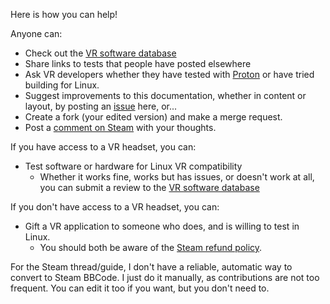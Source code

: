 Here is how you can help!

Anyone can:

* Check out the [VR software database]
* Share links to tests that people have posted elsewhere
* Ask VR developers whether they have tested with [Proton] or have tried building for Linux.
* Suggest improvements to this documentation, whether in content or layout, by posting an [issue] here, or...
* Create a fork (your edited version) and make a merge request.
* Post a [comment on Steam] with your thoughts.

If you have access to a VR headset, you can:

* Test software or hardware for Linux VR compatibility
  * Whether it works fine, works but has issues, or doesn't work at all, you can submit a review to the [VR software database]
 
If you don't have access to a VR headset, you can:

* Gift a VR application to someone who does, and is willing to test in Linux.
  * You should both be aware of the [Steam refund policy].

For the Steam thread/guide, I don't have a reliable, automatic way to convert to Steam BBCode. I just do it manually, as contributions are not too frequent. You can edit it too if you want, but you don't need to.

[VR software database]: https://db.vronlinux.org/
[issue]: https://gitlab.com/yaomtc/VR-on-Linux/issues
[Steam refund policy]: https://store.steampowered.com/steam_refunds
[Proton]: https://vronlinux.org/proton/
[comment on Steam]: https://steamcommunity.com/sharedfiles/filedetails/?id=2984005943